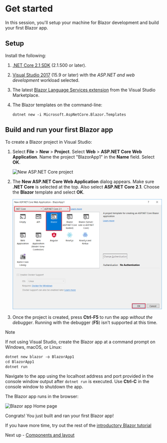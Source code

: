 # Get started

In this session, you'll setup your machine for Blazor development and build your first Blazor app.

## Setup

Install the following:

1. [.NET Core 2.1 SDK](https://go.microsoft.com/fwlink/?linkid=873092) (2.1.500 or later).
1. [Visual Studio 2017](https://go.microsoft.com/fwlink/?linkid=873093) (15.9 or later) with the *ASP.NET and web development* workload selected.
1. The latest [Blazor Language Services extension](https://go.microsoft.com/fwlink/?linkid=870389) from the Visual Studio Marketplace.
1. The Blazor templates on the command-line:

   ```console
   dotnet new -i Microsoft.AspNetCore.Blazor.Templates
   ```

## Build and run your first Blazor app

To create a Blazor project in Visual Studio:

1. Select **File** > **New** > **Project**. Select **Web** > **ASP.NET Core Web Application**. Name the project "BlazorApp1" in the **Name** field. Select **OK**.

    ![New ASP.NET Core project](https://raw.githubusercontent.com/aspnet/Blazor.Docs/gh-pages/docs/tutorials/build-your-first-blazor-app/_static/new-aspnet-core-project.png)

1. The **New ASP.NET Core Web Application** dialog appears. Make sure **.NET Core** is selected at the top. Also select **ASP.NET Core 2.1**. Choose the **Blazor** template and select **OK**.

    ![New Blazor app dialog](https://raw.githubusercontent.com/aspnet/Blazor.Docs/gh-pages/docs/tutorials/build-your-first-blazor-app/_static/new-blazor-app-dialog.png)

1. Once the project is created, press **Ctrl-F5** to run the app *without the debugger*. Running with the debugger (**F5**) isn't supported at this time.

> [!NOTE]
> If not using Visual Studio, create the Blazor app at a command prompt on Windows, macOS, or Linux:
>
> ```console
> dotnet new blazor -o BlazorApp1
> cd BlazorApp1
> dotnet run
> ```
>
> Navigate to the app using the localhost address and port provided in the console window output after `dotnet run` is executed. Use **Ctrl-C** in the console window to shutdown the app.

The Blazor app runs in the browser:

![Blazor app Home page](https://user-images.githubusercontent.com/1874516/39509497-5515c3ea-4d9b-11e8-887f-019ea4fdb3ee.png)

Congrats! You just built and ran your first Blazor app!

If you have more time, try out the rest of the [introductory Blazor tutorial](https://docs.microsoft.com/en-us/aspnet/core/tutorials/build-your-first-razor-components-app)

Next up - [Components and layout](01-components-and-layout.md)
